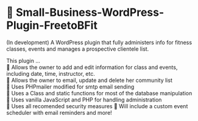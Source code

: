 # 🔌 Small-Business-WordPress-Plugin-FreetoBFit
(In development) A WordPress plugin that fully administers info for fitness classes, events and manages a prospective clientele list.

This plugin ...  
🔌 Allows the owner to add and edit information for class and events, including date, time, instructor, etc.  
🔌 Allows the owner to email, update and delete her community list  
🔌 Uses PHPmailer modified for smtp email sending  
🔌 Uses a Class and static functions for most of the database manipulation  
🔌 Uses vanilla JavaScript and PHP for handling administration  
🔌 Uses all recomended security measures
🚀 Will include a custom event scheduler with email reminders and more!
